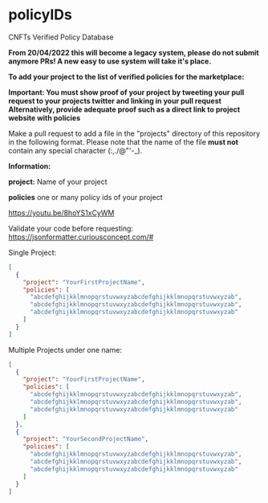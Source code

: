 # policyIDs
CNFTs Verified Policy Database 

__**From 20/04/2022 this will become a legacy system, please do not submit anymore PRs! A new easy to use system will take it's place.**__

__**To add your project to the list of verified policies for the marketplace:**__

**__Important:__ You must show proof of your project by tweeting your pull request to your projects twitter and linking in your pull request
Alternatively, provide adequate proof such as a direct link to project website with policies**

Make a pull request to add a file in the "projects" directory of this repository in the following format.
Please note that the name of the file **must not** contain any special character (:,./\@"'-_).

__**Information:**__

**project:** Name of your project

**policies** one or many policy ids of your project

https://youtu.be/8hoYS1xCyWM

Validate your code before requesting: https://jsonformatter.curiousconcept.com/#

Single Project:
```json
[
  {
    "project": "YourFirstProjectName",
    "policies": [
      "abcdefghijkklmnopqrstuvwxyzabcdefghijkklmnopqrstuvwxyzab",
      "abcdefghijkklmnopqrstuvwxyzabcdefghijkklmnopqrstuvwxyzab",
      "abcdefghijkklmnopqrstuvwxyzabcdefghijkklmnopqrstuvwxyzab"
    ]
  }
]

```

Multiple Projects under one name:
```json
[
  {
    "project": "YourFirstProjectName",
    "policies": [
      "abcdefghijkklmnopqrstuvwxyzabcdefghijkklmnopqrstuvwxyzab",
      "abcdefghijkklmnopqrstuvwxyzabcdefghijkklmnopqrstuvwxyzab",
      "abcdefghijkklmnopqrstuvwxyzabcdefghijkklmnopqrstuvwxyzab"
    ]
  },
  {
    "project": "YourSecondProjectName",
    "policies": [
      "abcdefghijkklmnopqrstuvwxyzabcdefghijkklmnopqrstuvwxyzab",
      "abcdefghijkklmnopqrstuvwxyzabcdefghijkklmnopqrstuvwxyzab",
      "abcdefghijkklmnopqrstuvwxyzabcdefghijkklmnopqrstuvwxyzab"
    ]
  }
]
```
